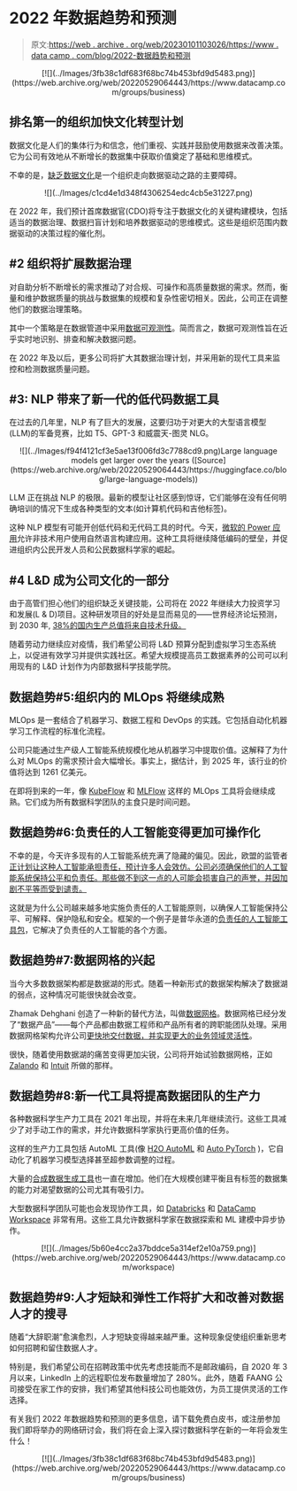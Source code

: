 # 2022 年数据趋势和预测

> 原文:[https://web . archive . org/web/20230101103026/https://www . data camp . com/blog/2022-数据趋势和预测](https://web.archive.org/web/20230101103026/https://www.datacamp.com/blog/2022-data-trends-and-predictions)

<center>[![](../Images/3fb38c1df683f68bc74b453bfd9d5483.png)](https://web.archive.org/web/20220529064443/https://www.datacamp.com/groups/business)</center>

## 排名第一的组织加快文化转型计划

数据文化是人们的集体行为和信念，他们重视、实践并鼓励使用数据来改善决策。它为公司有效地从不断增长的数据集中获取价值奠定了基础和思维模式。

不幸的是，[缺乏数据文化](https://web.archive.org/web/20220529064443/https://c6abb8db-514c-4f5b-b5a1-fc710f1e464e.filesusr.com/ugd/e5361a_d59b4629443945a0b0661d494abb5233.pdf)是一个组织走向数据驱动之路的主要障碍。

<center>![](../Images/c1cd4e1d348f4306254edc4cb5e31227.png)</center>

在 2022 年，我们预计首席数据官(CDO)将专注于数据文化的关键构建模块，包括适当的数据治理、数据扫盲计划和培养数据驱动的思维模式。这些是组织范围内数据驱动的决策过程的催化剂。

## #2 组织将扩展数据治理

对自助分析不断增长的需求推动了对合规、可操作和高质量数据的需求。然而，衡量和维护数据质量的挑战与数据集的规模和复杂性密切相关。因此，公司正在调整他们的数据治理策略。

其中一个策略是在数据管道中采用[数据可观测性](https://web.archive.org/web/20220529064443/https://www.montecarlodata.com/what-is-data-observability/)。简而言之，数据可观测性旨在近乎实时地识别、排查和解决数据问题。

在 2022 年及以后，更多公司将扩大其数据治理计划，并采用新的现代工具来监控和检测数据质量问题。

## #3: NLP 带来了新一代的低代码数据工具

在过去的几年里，NLP 有了巨大的发展，这要归功于对更大的大型语言模型(LLM)的军备竞赛，比如 T5、GPT-3 和威震天-图灵 NLG。

<center>![](../Images/f94f4121cf3e5ae13f006fd3c7788cd9.png)Large language models get larger over the years ([Source](https://web.archive.org/web/20220529064443/https://huggingface.co/blog/large-language-models))</center>

LLM 正在挑战 NLP 的极限。最新的模型让社区感到惊讶，它们能够在没有任何明确培训的情况下生成各种类型的文本(如计算机代码和吉他标签)。

这种 NLP 模型有可能开创低代码和无代码工具的时代。今天，[微软的 Power 应用](https://web.archive.org/web/20220529064443/https://blogs.microsoft.com/ai/from-conversation-to-code-microsoft-introduces-its-first-product-features-powered-by-gpt-3/)允许非技术用户使用自然语言构建应用。这种工具将继续降低编码的壁垒，并促进组织内公民开发人员和公民数据科学家的崛起。

## #4 L&D 成为公司文化的一部分

由于高管们担心他们的组织缺乏关键技能，公司将在 2022 年继续大力投资学习和发展(L & D)项目。这种研发项目的好处是显而易见的——世界经济论坛预测，到 2030 年, [38%的国内生产总值将来自技术升级。](https://web.archive.org/web/20220529064443/https://www.pwc.com/gx/en/issues/upskilling/upskilling-for-shared-prosperity.html)

随着劳动力继续应对疫情，我们希望公司将 L&D 预算分配到虚拟学习生态系统上，以促进有效学习并提供实践社区。希望大规模提高员工数据素养的公司可以利用现有的 L&D 计划作为内部数据科学技能学院。

## 数据趋势#5:组织内的 MLOps 将继续成熟

MLOps 是一套结合了机器学习、数据工程和 DevOps 的实践。它包括自动化机器学习工作流程的标准化流程。

公司只能通过生产级人工智能系统规模化地从机器学习中提取价值。这解释了为什么对 MLOps 的需求预计会大幅增长。事实上，据估计，到 2025 年，该行业的价值将达到 1261 亿美元。

在即将到来的一年，像 [KubeFlow](https://web.archive.org/web/20220529064443/https://www.kubeflow.org/) 和 [MLFlow](https://web.archive.org/web/20220529064443/https://mlflow.org/) 这样的 MLOps 工具将会继续成熟。它们成为所有数据科学团队的主食只是时间问题。

## 数据趋势#6:负责任的人工智能变得更加可操作化

不幸的是，今天许多现有的人工智能系统充满了隐藏的偏见。因此，欧盟的监管者[正计划让这种人工智能承担责任，预计许多人会效仿。公司必须确保他们的人工智能系统保持公平和负责任。那些做不到这一点的人可能会损害自己的声誉，并因加剧不平等而受到谴责。](https://web.archive.org/web/20220529064443/https://www.mckinsey.com/business-functions/mckinsey-analytics/our-insights/what-the-draft-european-union-ai-regulations-mean-for-business)

这就是为什么公司越来越多地实施负责任的人工智能原则，以确保人工智能保持公平、可解释、保护隐私和安全。框架的一个例子是普华永道的[负责任的人工智能工具包](https://web.archive.org/web/20220529064443/https://www.pwc.com/gx/en/issues/data-and-analytics/artificial-intelligence/what-is-responsible-ai.html)，它解决了负责任的人工智能的各个方面。

## 数据趋势#7:数据网格的兴起

当今大多数数据架构都是数据湖的形式。随着一种新形式的数据架构解决了数据湖的弱点，这种情况可能很快就会改变。

Zhamak Dehghani 创造了一种新的替代方法，叫做[数据网格](https://web.archive.org/web/20220529064443/https://martinfowler.com/articles/data-monolith-to-mesh.html)。数据网格已经分发了“数据产品”——每个产品都由数据工程师和产品所有者的跨职能团队处理。采用数据网格架构允许公司[更快地交付数据，并实现更大的业务领域灵活性](https://web.archive.org/web/20220529064443/https://www2.deloitte.com/nl/nl/pages/strategy-analytics-and-ma/articles/from-data-mess-to-a-data-mesh.html)。

很快，随着使用数据湖的痛苦变得更加尖锐，公司将开始试验数据网格，正如 [Zalando](https://web.archive.org/web/20220529064443/https://databricks.com/session_eu20/data-mesh-in-practice-how-europes-leading-online-platform-for-fashion-goes-beyond-the-data-lake) 和 [Intuit](https://web.archive.org/web/20220529064443/https://medium.com/intuit-engineering/intuits-data-mesh-strategy-778e3edaa017) 所做的那样。

## 数据趋势#8:新一代工具将提高数据团队的生产力

各种数据科学生产力工具在 2021 年出现，并将在未来几年继续流行。这些工具减少了对手动工作的需求，并允许数据科学家执行更高价值的任务。

这样的生产力工具包括 AutoML 工具(像 [H2O AutoML](https://web.archive.org/web/20220529064443/https://docs.h2o.ai/h2o/latest-stable/h2o-docs/automl.html) 和 [Auto PyTorch](https://web.archive.org/web/20220529064443/https://www.automl.org/automl/autopytorch/) )，它自动化了机器学习模型选择甚至超参数调整的过程。

大量的[合成数据生成工具](https://web.archive.org/web/20220529064443/https://blogs.nvidia.com/blog/2021/06/08/what-is-synthetic-data/)也一直在增加。他们在大规模创建平衡且有标签的数据集的能力对渴望数据的公司尤其有吸引力。

大型数据科学团队可能也会发现协作工具，如 [Databricks](https://web.archive.org/web/20220529064443/https://databricks.com/solutions/data-science) 和 [DataCamp Workspace](https://web.archive.org/web/20220529064443/https://www.datacamp.com/workspace) 非常有用。这些工具允许数据科学家在数据探索和 ML 建模中异步协作。

<center>[![](../Images/5b60e4cc2a37bddce5a314ef2e10a759.png)](https://web.archive.org/web/20220529064443/https://www.datacamp.com/workspace)</center>

## 数据趋势#9:人才短缺和弹性工作将扩大和改善对数据人才的搜寻

随着“大辞职潮”愈演愈烈，人才短缺变得越来越严重。这种现象促使组织重新思考如何招聘和留住数据人才。

特别是，我们希望公司在招聘政策中优先考虑技能而不是邮政编码，自 2020 年 3 月以来，LinkedIn 上的远程职位发布数量增加了 280%。此外，随着 FAANG 公司接受在家工作的安排，我们希望其他科技公司也能效仿，为员工提供灵活的工作选择。

有关我们 2022 年数据趋势和预测的更多信息，请下载免费白皮书，或注册参加我们即将举办的网络研讨会，我们将在会上深入探讨数据科学在新的一年将会发生什么！

<center>[![](../Images/3fb38c1df683f68bc74b453bfd9d5483.png)](https://web.archive.org/web/20220529064443/https://www.datacamp.com/groups/business)</center>
